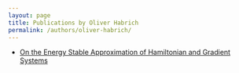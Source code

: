 ```yaml
---
layout: page
title: Publications by Oliver Habrich
permalink: /authors/oliver-habrich/
---
```


- [On the Energy Stable Approximation of Hamiltonian and Gradient Systems](../../on-the-energy-stable-approximation-of-hamiltonian-and-gradient-systems)

